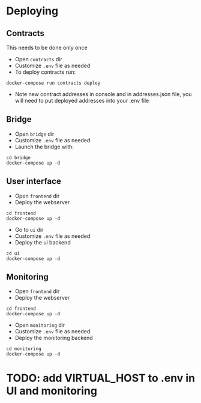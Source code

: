 # Deploying

## Contracts
This needs to be done only once

- Open `contracts` dir
- Customize `.env` file as needed
- To deploy contracts run:
```
docker-compose run contracts deploy
```
- Note new contract addresses in console and in addresses.json file, you will
  need to put deployed addresses into your .env file

## Bridge
- Open `bridge` dir
- Customize `.env` file as needed
- Launch the bridge with:
```
cd bridge
docker-compose up -d
```

## User interface
- Open `frontend` dir
- Deploy the webserver
```
cd frontend
docker-compose up -d
``` 
- Go to `ui` dir
- Customize `.env` file as needed
- Deploy the ui backend
```
cd ui
docker-compose up -d
```

## Monitoring
- Open `frontend` dir
- Deploy the webserver
```
cd frontend
docker-compose up -d
``` 
- Open `monitoring` dir
- Customize `.env` file as needed
- Deploy the monitoring backend
```
cd monitoring
docker-compose up -d
```

# TODO: add VIRTUAL_HOST to .env in UI and monitoring